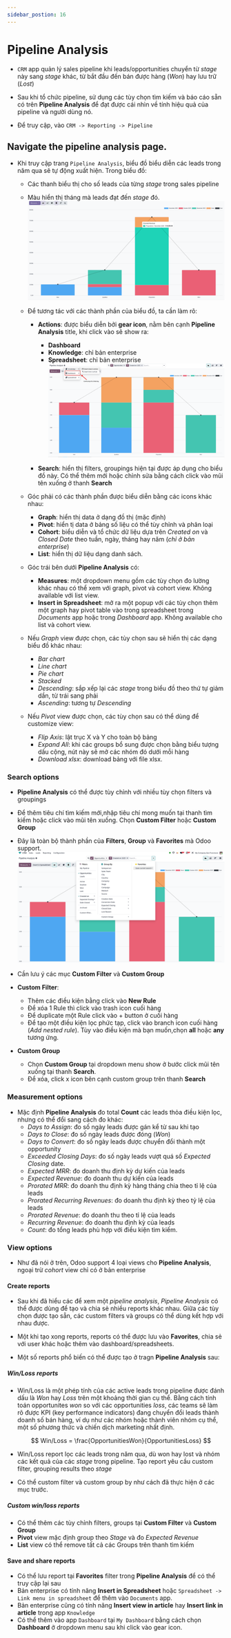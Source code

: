 ```yaml
---
sidebar_postion: 16
---
```


# Pipeline Analysis

- `CRM` app quản lý sales pipeline khi leads/opportunities chuyển từ _stage_ này sang _stage_ khác, từ bắt đầu đến bán được hàng (_Won_) hay lưu trữ (_Lost_)

- Sau khi tổ chức pipeline, sử dụng các tùy chọn tìm kiếm và báo cáo sẵn có trên **Pipeline Analysis** để đạt được cái nhìn về tính hiệu quả của pipeline và người dùng nó.

- Để truy cập, vào `CRM -> Reporting -> Pipeline`

## Navigate the pipeline analysis page.

- Khi truy cập trang `Pipeline Analysis`, biểu đồ biểu diễn các leads trong năm qua sẽ tự động xuất hiện. Trong biểu đồ:
  - Các thanh biểu thị cho số leads của từng _stage_ trong sales pipeline
  - Màu hiển thị tháng mà leads đạt đến _stage_ đó.
    ![crm analysis view](../img/crm_analyze_leads.png)

  - Để tương tác với các thành phần của biểu đồ, ta cần làm rõ:
    - **Actions**: được biểu diễn bởi **gear icon**, nằm bên cạnh **Pipeline Analysis** title, khi click vào sẽ show ra:
      - **Dashboard**
      - **Knowledge**: chỉ bản enterprise
      - **Spreadsheet**: chỉ bản enterprise
        ![crm analyze gear](../img/crm_analyze_pipeline_gear.png)

    - **Search**: hiển thị filters, groupings hiện tại được áp dụng cho biểu đồ này. Có thể thêm mới hoặc chỉnh sửa bằng cách click vào mũi tên xuống ở thanh **Search**

  - Góc phải có các thành phần được biểu diễn bằng các icons khác nhau:
    - **Graph**: hiển thị data ở dạng đồ thị (mặc định)
    - **Pivot**: hiển tị data ở bảng số liệu có thể tùy chỉnh và phân loại
    - **Cohort**: biểu diễn và tổ chức dữ liệu dựa trên _Created on_ và _Closed Date_ theo tuần, ngày, tháng hay năm (_chỉ ở bản enterprise_)
    - **List**: hiển thị dữ liệu dạng danh sách.

  - Góc trái bên dưới **Pipeline Analysis** có:
    - **Measures**: một dropdown menu gồm các tùy chọn đo lường khác nhau có thể xem với graph, pivot và cohort view. Không available với list view.
    - **Insert in Spreadsheet**: mở ra một popup với các tùy chọn thêm một graph hay pivot table vào trong spreadsheet trong _Documents_ app hoặc
      trong _Dashboard_ app. Không available cho list và cohort view.

  - Nếu _Graph_ view được chọn, các tùy chọn sau sẽ hiển thị các dạng biểu đồ khác nhau:
    - _Bar chart_
    - _Line chart_
    - _Pie chart_
    - _Stacked_
    - _Descending_: sắp xếp lại các _stage_ trong biểu đồ theo thứ tự giảm dần, từ trái sang phải
    - _Ascending_: tương tự _Descending_
  - Nếu _Pivot_ view được chọn, các tùy chọn sau có thể dùng để customize view:
    - _Flip Axis_: lật trục X và Y cho toàn bộ bảng
    - _Expand All_: khi các groups bổ sung được chọn bằng biểu tượng dấu cộng, nút này sẽ mở các nhóm đó dưới mỗi hàng
    - _Download xlsx_: download bảng với file xlsx.

### Search options

- **Pipeline Analysis** có thể được tùy chỉnh với nhiều tùy chọn filters và groupings
- Để thêm tiêu chí tìm kiếm mới,nhập tiêu chí mong muốn tại thanh tìm kiếm hoặc click vào mũi tên xuống. Chọn **Custom Filter** hoặc **Custom Group**

- Đây là toàn bộ thành phần của **Filters**, **Group** và **Favorites** mà Odoo support.
  ![crm analyze pipeline](../img/crm_analyze_pipeline_custom_filter_group.png)

- Cần lưu ý các mục **Custom Filter** và **Custom Group**

- **Custom Filter**:
  - Thêm các điều kiện bằng click vào **New Rule**
  - Để xóa 1 Rule thì click vào trash icon cuối hàng
  - Để duplicate một Rule click vào + button ở cuối hàng
  - Để tạo một điều kiện lọc phức tạp, click vào branch icon cuối hàng (_Add nested rule_). Tùy vào điều kiện mà bạn muốn,chọn **all** hoặc **any** tương ứng.

- **Custom Group**
  - Chọn **Custom Group** tại dropdown menu show ở bước click mũi tên xuống tại thanh **Search**.
  - Để xóa, click x icon bên cạnh custom group trên thanh **Search**

### Measurement options

- Mặc định **Pipeline Analysis** đo total **Count** các leads thỏa điều kiện lọc, nhưng có thể đổi sang cách đo khác:
  - _Days to Assign_: đo số ngày leads được gán kể từ sau khi tạo
  - _Days to Close_: đo số ngày leads được đóng (_Won_)
  - _Days to Convert_: đo số ngày leads được chuyển đổi thành một opportunity
  - _Exceeded Closing Days_: đo số ngày leads vượt quá số _Expected Closing_ date.
  - _Expected MRR_: đo doanh thu định kỳ dự kiến của leads
  - _Expected Revenue_: đo doanh thu dự kiến của leads
  - _Prorated MRR_: đo doanh thu định kỳ hàng tháng chia theo tỉ lệ của leads
  - _Prorated Recurring Revenues_: đo doanh thu định kỳ theo tỷ lệ của leads
  - _Prorated Revenue_: đo doanh thu theo tỉ lệ của leads
  - _Recurring Revenue_: đo doanh thu định kỳ của leads
  - _Count_: đo tổng leads phù hợp với điều kiện tìm kiếm.

### View options

- Như đã nói ở trên, Odoo support 4 loại views cho **Pipeline Analysis**, ngoại trừ _cohort_ view chỉ có ở bản enterprise

#### Create reports

- Sau khi đã hiểu các để xem một _pipeline analysis_, _Pipeline Analysis_ có thể được dùng để tạo và chia sẻ nhiều reports khác nhau.
  Giữa các tùy chọn được tạo sẵn, các custom filters và groups có thể dùng kết hợp với nhau được.

- Một khi tạo xong reports, reports có thể được lưu vào **Favorites**, chia sẻ với user khác hoặc thêm vào dashboard/spreadsheets.

- Một số reports phổ biến có thể được tạo ở tragn **Pipeline Analysis** sau:

##### Win/Loss reports

- Win/Loss là một phép tính của các active leads trong pipeline được đánh dấu là _Won_ hay _Loss_ trên một khoảng thời gian cụ thể.
  Bằng cách tính toán opportunites _won_ so với các opportunities _loss_, các teams sẽ làm rõ được KPI (key performance indicators) đang chuyển
  đổi leads thành doanh số bán hàng, ví dụ như các nhóm hoặc thành viên nhóm cụ thể, một số phương thức và chiến dịch marketing nhất định.

  $$
  Win/Loss = \frac{OpportunitiesWon}{OpportunitiesLoss}
  $$

- Win/Loss report lọc các leads trong năm qua, dù won hay lost và nhóm các kết quả của các _stage_ trong pipeline.
  Tạo report yêu cầu custom filter, grouping results theo _stage_
- Có thể custom filter và custom group by như cách đã thực hiện ở các mục trước.

##### Custom win/loss reports

- Có thể thêm các tùy chỉnh filters, groups tại **Custom Filter** và **Custom Group**
- **Pivot** view mặc định group theo _Stage_ và đo _Expected Revenue_
- **List** view có thể remove tất cả các Groups trên thanh tìm kiếm

#### Save and share reports

- Có thể lưu report tại **Favorites** filter trong **Pipeline Analysis** để có thể truy cập lại sau
- Bản enterprise có tính năng **Insert in Spreadsheet** hoặc `Spreadsheet -> Link menu in spreadsheet` để thêm vào `Documents` app.
- Bản enterprise cũng có tính năng **Insert view in article** hay **Insert link in article** trong app `Knowledge`
- Có thể thêm vào app `Dashboard` tại `My Dashboard` bằng cách chọn **Dashboard** ở dropdown menu sau khi click vào gear icon.
